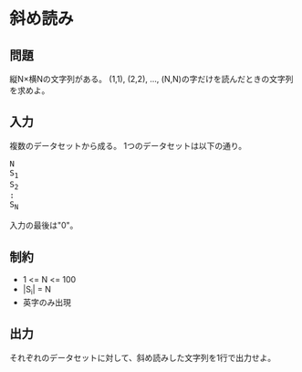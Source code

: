 # 斜め読み

## 問題

縦N×横Nの文字列がある。
(1,1), (2,2), ..., (N,N)の字だけを読んだときの文字列を求めよ。

## 入力

複数のデータセットから成る。
1つのデータセットは以下の通り。

<pre>
N
S<sub>1</sub>
S<sub>2</sub>
:
S<sub>N</sub> 
</pre>

入力の最後は"0"。

## 制約

* 1 <= N <= 100
* |S<sub>i</sub>| = N
* 英字のみ出現

## 出力

それぞれのデータセットに対して、斜め読みした文字列を1行で出力せよ。
